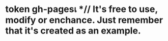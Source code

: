 # token gh-pagesเ *// It's free to use, modify or enchance. Just remember that it's created as an example.
